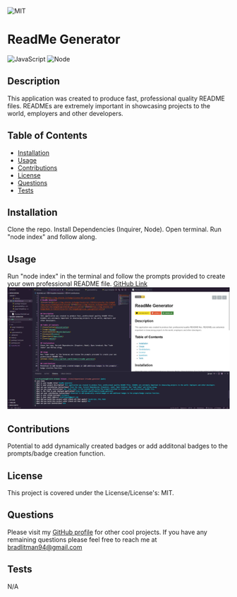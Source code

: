 
![MIT](https://img.shields.io/badge/License-MIT-yellow.svg)
# ReadMe Generator
![JavaScript](https://img.shields.io/badge/JavaScript-F7DF1E?style=for-the-badge&logo=javascript&logoColor=black) ![Node](https://img.shields.io/badge/Node.js-43853D?style=for-the-badge&logo=node.js&logoColor=white)

## Description
This application was created to produce fast, professional quality README files. READMEs are extremely important in showcasing projects to the world, employers and other developers.

## Table of Contents
* [Installation](#installation)
* [Usage](#usage)
* [Contributions](#contributions)
* [License](#license)
* [Questions](#questions)
* [Tests](#tests)

## Installation
Clone the repo. Install Dependencies (Inquirer, Node). Open terminal. Run "node index" and follow along.

## Usage
Run "node index" in the terminal and follow the prompts provided to create your own professional README file. 
[GitHub Link](https://github.com/Blitman12/readme-generator)
![Screenshot](Capture.JPG)

## Contributions
Potential to add dynamically created badges or add additonal badges to the prompts/badge creation function.

## License
This project is covered under the License/License's: MIT.

## Questions
Please visit my [GitHub profile](https://github.com/blitman12) for other cool projects.
If you have any remaining questions please feel free to reach me at bradlitman94@gmail.com

## Tests
N/A

